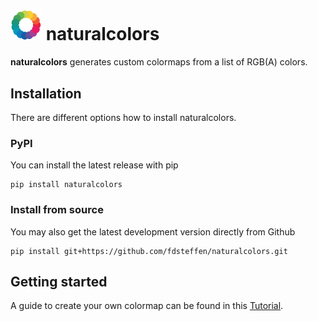 # <img src="https://raw.githubusercontent.com/fdsteffen/naturalcolors/master/docs/images/icon.png" width="50">   naturalcolors

**naturalcolors** generates custom colormaps from a list of RGB(A) colors.

## Installation
There are different options how to install naturalcolors. 

### PyPI
You can install the latest release with pip
```
pip install naturalcolors
```

### Install from source
You may also get the latest development version directly from Github
```
pip install git+https://github.com/fdsteffen/naturalcolors.git
```

## Getting started
A guide to create your own colormap can be found in this [Tutorial](naturalcolors_tutorial.ipynb).
